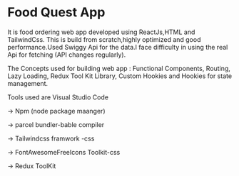 # Food Quest App 
It is food ordering  web app developed using ReactJs,HTML and TailwindCss.
This is  build from scratch,highly optimized and good performance.Used Swiggy Api for the data.I face difficulty in using the real Api for fetching (API changes regularly).

The Concepts used for building web app :
Functional Components,
Routing,
Lazy Loading,
Redux Tool Kit Library,
Custom Hookies and 
Hookies for state management.

Tools used are Visual Studio Code

-> Npm (node package maanger)

-> parcel bundler-bable compiler

-> Tailwindcss framwork -css

-> FontAwesomeFreeIcons Toolkit-css

-> Redux ToolKit








